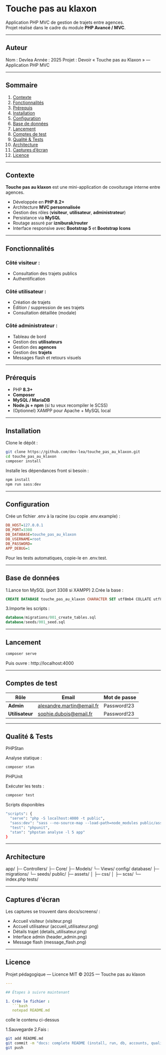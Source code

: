 # Touche pas au klaxon

Application PHP MVC de gestion de trajets entre agences.  
Projet réalisé dans le cadre du module **PHP Avancé / MVC**.

---

## Auteur
Nom : Devlea
Année : 2025
Projet : Devoir « Touche pas au Klaxon » — Application PHP MVC

---

## Sommaire

1. [Contexte](#contexte)
2. [Fonctionnalités](#fonctionnalités)
3. [Prérequis](#prérequis)
4. [Installation](#installation)
5. [Configuration](#configuration)
6. [Base de données](#base-de-données)
7. [Lancement](#lancement)
8. [Comptes de test](#comptes-de-test)
9. [Qualité & Tests](#qualité--tests)
10. [Architecture](#architecture)
11. [Captures d’écran](#captures-décran)
12. [Licence](#licence)

---

## Contexte

**Touche pas au klaxon** est une mini-application de covoiturage interne entre agences.

- Développée en **PHP 8.2+**
- Architecture **MVC personnalisée**
- Gestion des rôles (**visiteur**, **utilisateur**, **administrateur**)
- Persistance via **MySQL**
- Routage assuré par **izniburak/router**
- Interface responsive avec **Bootstrap 5** et **Bootstrap Icons**

---

## Fonctionnalités

### Côté visiteur :
- Consultation des trajets publics
- Authentification

### Côté utilisateur :
- Création de trajets
- Édition / suppression de ses trajets
- Consultation détaillée (modale)

### Côté administrateur :
- Tableau de bord
- Gestion des **utilisateurs**
- Gestion des **agences**
- Gestion des **trajets**
- Messages flash et retours visuels

---

## Prérequis

- PHP **8.3+**
- **Composer**
- **MySQL / MariaDB**
- **Node.js + npm** (si tu veux recompiler le SCSS)
- (Optionnel) XAMPP pour Apache + MySQL local

---

##  Installation

Clone le dépôt :

```bash
git clone https://github.com/dev-lea/touche_pas_au_klaxon.git
cd touche_pas_au_klaxon
composer install
```
Installe les dépendances front si besoin :
```bash
npm install
npm run sass:dev
```

---

## Configuration
Crée un fichier .env à la racine (ou copie .env.example) :

```ini
DB_HOST=127.0.0.1
DB_PORT=3308
DB_DATABASE=touche_pas_au_klaxon
DB_USERNAME=root
DB_PASSWORD=
APP_DEBUG=1
```
Pour les tests automatiques, copie-le en .env.test.

---

## Base de données
1.Lance ton MySQL (port 3308 si XAMPP)
2.Crée la base :

```sql
CREATE DATABASE touche_pas_au_klaxon CHARACTER SET utf8mb4 COLLATE utf8mb4_general_ci;
```
3.Importe les scripts :

```sql
database/migrations/001_create_tables.sql
database/seeds/001_seed.sql
```

---

## Lancement

```bash
composer serve
```

Puis ouvre :
http://localhost:4000

---

## Comptes de test 

| Rôle            | Email                                                         | Mot de passe |
| --------------- | ------------------------------------------------------------- | ------------ |
| **Admin**       | [alexandre.martin@email.fr](mailto:alexandre.martin@email.fr) | Password!23  |
| **Utilisateur** | [sophie.dubois@email.fr](mailto:sophie.dubois@email.fr)       | Password!23  |

---

## Qualité & Tests

PHPStan

Analyse statique :

```bash
composer stan
```

PHPUnit

Exécuter les tests :

```bash
composer test
```

Scripts disponibles

```bash
"scripts": {
  "serve": "php -S localhost:4000 -t public",
  "sass:dev": "sass --no-source-map --load-path=node_modules public/assets/scss/app.scss public/assets/css/app.css",
  "test": "phpunit",
  "stan": "phpstan analyse -l 5 app"
}
```
---

## Architecture

app/
 ├─ Controllers/
 ├─ Core/
 ├─ Models/
 └─ Views/
config/
database/
 ├─ migrations/
 └─ seeds/
public/
 ├─ assets/
 │   ├─ css/
 │   ├─ scss/
 └─ index.php
tests/

---

## Captures d’écran

Les captures se trouvent dans docs/screens/ :

- Accueil visiteur (visiteur.png)
- Accueil utilisateur (accueil_utilisateur.png)
- Détails trajet (details_utilisateur.png)
- Interface admin (header_admin.png)
- Message flash (message_flash.png)

---

## Licence

Projet pédagogique — Licence MIT
© 2025 — Touche pas au klaxon

```yaml
---

## Étapes à suivre maintenant

1. Crée le fichier :
   ```bash
   notepad README.md
```
colle le contenu ci-dessus

1.Sauvegarde
2.Fais :

```bash
git add README.md
git commit -m "docs: complete README (install, run, db, accounts, quality)"
git push
```

